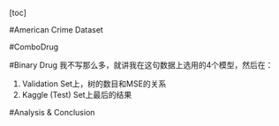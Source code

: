 [toc]

#American Crime Dataset

#ComboDrug

#Binary Drug
我不写那么多，就讲我在这句数据上选用的4个模型，然后在：

1. Validation Set上，树的数目和MSE的关系
2. Kaggle (Test) Set上最后的结果 

#Analysis & Conclusion
